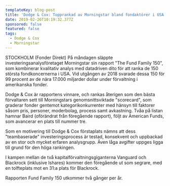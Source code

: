 ```yaml
---
templateKey: blog-post
title: 'Dodge & Cox: Topprankad av Morningstar bland fondaktörer i USA'
date: 2019-02-26T10:19:32.377Z
sponsored: false
featured: false
tags:
  - Dodge & Cox
  - Morningstar
---
```

STOCKHOLM (Fonder Direkt) På måndagen släppte investeringsanalysföretaget Morningstar sin rapport "The Fund Family 150", som kombinerar kvalitativ analys med datadriven dito för att ranka de 150 största fondkoncernerna i USA. Vid utgången av 2018 svarade dessa 150 för 99 procent av de nära 17.000 miljarder dollar under förvaltning i amerikanska fonder.



Dodge & Cox är rapportens vinnare, och rankas återigen som den bästa förvaltaren sett till Morningstars genomsnittsviktade "scorecard", som graderar fonder gentemot kategorikonkurrenter med hänsyn till faktorer såsom pris, personer, moderbolag, process samt avkastning. Tvåa på listan hamnar Baird (oförändrat från föregående rapport), följt av American Funds, som avancerar en plats till nummer tre.



Som en motivering till Dodge & Cox förstaplats nämns att dess "teambaserade" investeringsprocess är testad, konsekvent och uppbackad av en stor och mycket erfaren analysgrupp. Även låga avgifter uppges ligga till grund för den höga rankingen.



I kampen mellan de två kapitalförvaltningsgiganterna Vanguard och Blackrock (inklusive Ishares) kommer den föregående ut som segrare, med en tolfteplats mot en 31:a plats för Blackrock.



Rapporten Fund Family 150 utkommer två gånger per år.
